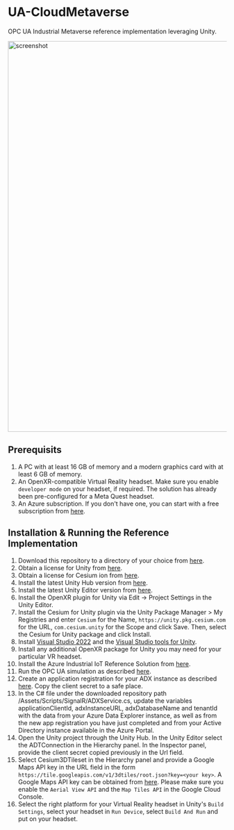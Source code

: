 # UA-CloudMetaverse

OPC UA Industrial Metaverse reference implementation leveraging Unity.

<img src="Docs/metaverse.png" alt="screenshot" width="900" />

## Prerequisits

1. A PC with at least 16 GB of memory and a modern graphics card with at least 6 GB of memory.
1. An OpenXR-compatible Virtual Reality headset. Make sure you enable `developer mode` on your headset, if required. The solution has already been pre-configured for a Meta Quest headset.
1. An Azure subscription. If you don't have one, you can start with a free subscription from [here](https://azure.microsoft.com/en-us/free).

## Installation & Running the Reference Implementation

1. Download this repository to a directory of your choice from [here](https://github.com/OPCFoundation/UA-CloudMetaverse/archive/refs/heads/main.zip).
1. Obtain a license for Unity from [here](https://store.unity.com/compare-plans).
1. Obtain a license for Cesium ion from [here](https://cesium.com/ion/signup/).
1. Install the latest Unity Hub version from [here](https://unity.com/download#how-get-started).
1. Install the latest Unity Editor version from [here](https://learn.unity.com/tutorial/install-the-unity-hub-and-editor).
1. Install the OpenXR plugin for Unity via Edit -> Project Settings in the Unity Editor.
1. Install the Cesium for Unity plugin via the Unity Package Manager > My Registries and enter `Cesium` for the Name, `https://unity.pkg.cesium.com` for the URL, `com.cesium.unity` for the Scope and click Save. Then, select the Cesium for Unity package and click Install.
1. Install [Visual Studio 2022](https://visualstudio.microsoft.com/downloads/) and the [Visual Studio tools for Unity](https://learn.microsoft.com/en-us/visualstudio/gamedev/unity/get-started/getting-started-with-visual-studio-tools-for-unity).
1. Install any additional OpenXR package for Unity you may need for your particular VR headset.
1. Install the Azure Industrial IoT Reference Solution from [here](https://learn.microsoft.com/en-us/azure/iot/tutorial-iot-industrial-solution-architecture#install-the-production-line-simulation-and-cloud-services).
1. Run the OPC UA simulation as described [here](https://learn.microsoft.com/en-us/azure/iot/tutorial-iot-industrial-solution-architecture#run-the-production-line-simulation).
1. Create an application registration for your ADX instance as described [here](https://docs.microsoft.com/en-us/azure/data-explorer/provision-azure-ad-app). Copy the client secret to a safe place.
1. In the C# file under the downloaded repository path /Assets/Scripts/SignalR/ADXService.cs, update the variables applicationClientId, adxInstanceURL, adxDatabaseName and tenantId with the data from your Azure Data Explorer instance, as well as from the new app registration you have just completed and from your Active Directory instance available in the Azure Portal.
1. Open the Unity project through the Unity Hub. In the Unity Editor select the ADTConnection in the Hierarchy panel. In the Inspector panel, provide the client secret copied previously in the Url field.
1. Select Cesium3DTileset in the Hierarchy panel and provide a Google Maps API key in the URL field in the form `https://tile.googleapis.com/v1/3dtiles/root.json?key=<your key>`. A Google Maps API key can be obtained from [here](https://console.cloud.google.com/google/maps-apis/start). Please make sure you enable the `Aerial View API` and the `Map Tiles API` in the Google Cloud Console.
1. Select the right platform for your Virtual Reality headset in Unity's `Build Settings`, select your headset in `Run Device`, select `Build And Run` and put on your headset.


